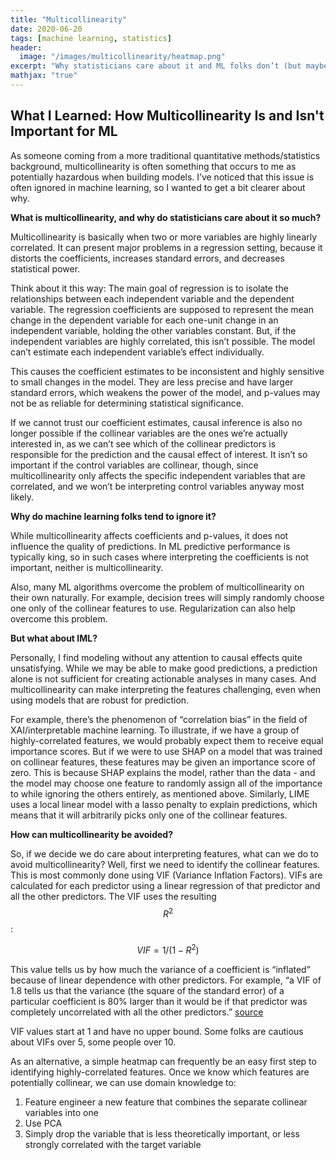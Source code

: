 ```yaml
---
title: "Multicollinearity"
date: 2020-06-20
tags: [machine learning, statistics]
header: 
  image: "/images/multicollinearity/heatmap.png"
excerpt: "Why statisticians care about it and ML folks don’t (but maybe should)."
mathjax: "true"
---
```


## What I Learned: How Multicollinearity Is and Isn't Important for ML

As someone coming from a more traditional quantitative methods/statistics background, multicollinearity is often something that occurs to me as potentially hazardous when building models. I’ve noticed that this issue is often ignored in machine learning, so I wanted to get a bit clearer about why.

**What is multicollinearity, and why do statisticians care about it so much?**

Multicollinearity is basically when two or more variables are highly linearly correlated. It can present major problems in a regression setting, because it distorts the coefficients, increases standard errors, and decreases statistical power.

Think about it this way: The main goal of regression is to isolate the relationships between each independent variable and the dependent variable. The regression coefficients are supposed to represent the mean change in the dependent variable for each one-unit change in an independent variable, holding the other variables constant. But, if the independent variables are highly correlated, this isn’t possible. The model can’t estimate each independent variable’s effect individually. 

This causes the coefficient estimates to be inconsistent and highly sensitive to small changes in the model. They are less precise and have larger standard errors, which weakens the power of the model, and p-values may not be as reliable for determining statistical significance. 

If we cannot trust our coefficient estimates, causal inference is also no longer possible if the collinear variables are the ones we’re actually interested in, as we can’t see which of the collinear predictors is responsible for the prediction and the causal effect of interest. It isn’t so important if the control variables are collinear, though, since multicollinearity only affects the specific independent variables that are correlated, and we won’t be interpreting control variables anyway most likely. 


**Why do machine learning folks tend to ignore it?**

While multicollinearity affects coefficients and p-values, it does not influence the quality of predictions. In ML predictive performance is typically king, so in such cases where interpreting the coefficients is not important, neither is multicollinearity.

Also, many ML algorithms overcome the problem of multicollinearity on their own naturally. For example, decision trees will simply randomly choose one only of the collinear features to use. Regularization can also help overcome this problem.


**But what about IML?**

Personally, I find modeling without any attention to causal effects quite unsatisfying. While we may be able to make good predictions, a prediction alone is not sufficient for creating actionable analyses in many cases. And multicollinearity can make interpreting the features challenging, even when using models that are robust for prediction.

For example, there’s the phenomenon of “correlation bias” in the field of XAI/interpretable machine learning. To illustrate, if we have a group of highly-correlated features, we would probably expect them to receive equal importance scores. But if we were to use SHAP on a model that was trained on collinear features, these features may be given an importance score of zero. This is because SHAP explains the model, rather than the data - and the model may choose one feature to randomly assign all of the importance to while ignoring the others entirely, as mentioned above. Similarly, LIME uses a local linear model with a lasso penalty to explain predictions, which means that it will arbitrarily picks only one of the collinear features.


**How can multicollinearity be avoided?**

So, if we decide we do care about interpreting features, what can we do to avoid multicollinearity? Well, first we need to identify the collinear features. This is most commonly done using VIF (Variance Inflation Factors). 
VIFs are calculated for each predictor using a linear regression of that predictor and all the other predictors. The VIF uses the resulting $$R^2$$:

$$ VIF = 1/(1-R^2) $$

This value tells us by how much the variance of a coefficient is “inflated” because of linear dependence with other predictors. For example, “a VIF of 1.8 tells us that the variance (the square of the standard error) of a particular coefficient is 80% larger than it would be if that predictor was completely uncorrelated with all the other predictors.” [source](https://statisticalhorizons.com/multicollinearity)

VIF values start at 1 and have no upper bound. Some folks are cautious about VIFs over 5, some people over 10. 

As an alternative, a simple heatmap can frequently be an easy first step to identifying highly-correlated features.
Once we know which features are potentially collinear, we can use domain knowledge to:

1. Feature engineer a new feature that combines the separate collinear variables into one 
2. Use PCA
3. Simply drop the variable that is less theoretically important, or less strongly correlated with the target variable
